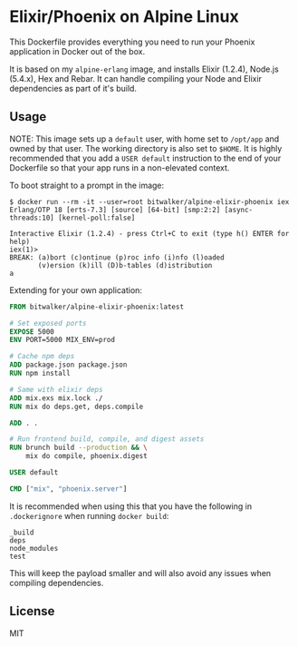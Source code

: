 # Elixir/Phoenix on Alpine Linux

This Dockerfile provides everything you need to run your Phoenix application in Docker out of the box.

It is based on my `alpine-erlang` image, and installs Elixir (1.2.4), Node.js (5.4.x), Hex and Rebar. It can handle compiling
your Node and Elixir dependencies as part of it's build.

## Usage

NOTE: This image sets up a `default` user, with home set to `/opt/app` and owned by that user. The working directory
is also set to `$HOME`. It is highly recommended that you add a `USER default` instruction to the end of your 
Dockerfile so that your app runs in a non-elevated context.

To boot straight to a prompt in the image:

```
$ docker run --rm -it --user=root bitwalker/alpine-elixir-phoenix iex
Erlang/OTP 18 [erts-7.3] [source] [64-bit] [smp:2:2] [async-threads:10] [kernel-poll:false]

Interactive Elixir (1.2.4) - press Ctrl+C to exit (type h() ENTER for help)
iex(1)>
BREAK: (a)bort (c)ontinue (p)roc info (i)nfo (l)oaded
       (v)ersion (k)ill (D)b-tables (d)istribution
a
```

Extending for your own application:

```dockerfile
FROM bitwalker/alpine-elixir-phoenix:latest

# Set exposed ports
EXPOSE 5000
ENV PORT=5000 MIX_ENV=prod

# Cache npm deps
ADD package.json package.json
RUN npm install

# Same with elixir deps
ADD mix.exs mix.lock ./
RUN mix do deps.get, deps.compile

ADD . .

# Run frontend build, compile, and digest assets
RUN brunch build --production && \
    mix do compile, phoenix.digest

USER default

CMD ["mix", "phoenix.server"]
```

It is recommended when using this that you have the following in `.dockerignore` when running `docker build`:

```
_build
deps
node_modules
test
```

This will keep the payload smaller and will also avoid any issues when compiling dependencies.

## License

MIT

